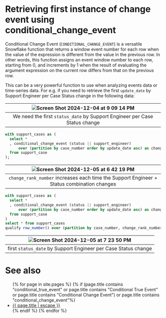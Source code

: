 # Retrieving first instance of change event using conditional_change_event

Conditional Change Event (`CONDITIONAL_CHANGE_EVENT`) is a versatile Snowflake function that returns a window event number for each row when the value of the expression is different from the value in the previous row. In other words, this function assigns an event window number to each row, starting from 0, and increments by 1 when the result of evaluating the argument expression on the current row differs from that on the previous row.

This can be a very powerful function to use when analyzing events data or time-series data. For e.g. if you need to retrieve the first `update_date` by Support Engineer per Case Status change in the following data:

|![Screen Shot 2024-12-04 at 9 09 14 PM](https://github.com/user-attachments/assets/bef4184b-5bbf-4a32-b95c-51666a2e4b09)|
|:--:|
|We need the first `status_date` by Support Engineer per Case Status change|

```sql
with support_cases as (
  select *
  , conditional_change_event (status || support_engineer)
      over (partition by case_number order by update_date asc) as change_rank_number
  from support_case
);
```

|![Screen Shot 2024-12-05 at 6 42 19 PM](https://github.com/user-attachments/assets/53f8ed05-4681-4154-a451-7cda5ee3c254)|
|:--:|
|`change_rank_number` increases each time the Support Engineer + Status combination changes|


```sql
with support_cases as (
  select *
  , conditional_change_event (status || support_engineer)
      over (partition by case_number order by update_date asc) as change_rank_number
  from support_case
)
select * from support_cases
qualify row_number() over (partition by case_number, change_rank_number order by update_date)  = 1;
```

|![Screen Shot 2024-12-05 at 7 23 50 PM](https://github.com/user-attachments/assets/f10f24c8-738d-4fa5-8aad-cfc99740397f)|
|:--:|
|first `status_date` by Support Engineer per Case Status change|


# See also
<ul id="recent-articles">
{% for page in site.pages %}
    {% if (page.title contains "conditional_true_event" or page.title contains "Conditional True Event" or page.title contains "Conditional Change Event") or page.title contains "conditional_change_event"%}
    <li>
    <a href="{{ page.url | relative_url }}">{{ page.title | escape }}</a>
    </li>
    {% endif %}
{% endfor %}
</ul>

